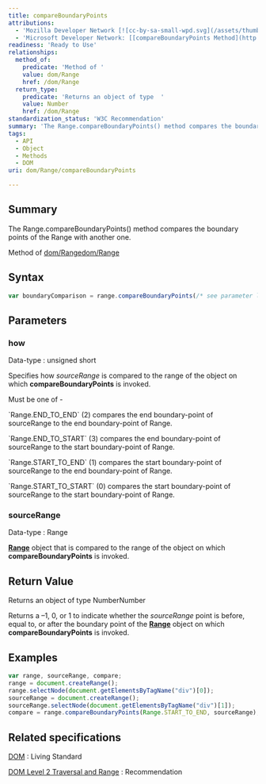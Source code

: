 ```yaml
---
title: compareBoundaryPoints
attributions:
  - 'Mozilla Developer Network [![cc-by-sa-small-wpd.svg](/assets/thumb/8/8c/cc-by-sa-small-wpd.svg/120px-cc-by-sa-small-wpd.svg.png)](http://creativecommons.org/licenses/by-sa/3.0/us/): [[Range.compareBoundaryPoints](https://developer.mozilla.org/en-US/docs/Web/API/Range.compareBoundaryPoints) Article]'
  - 'Microsoft Developer Network: [[compareBoundaryPoints Method](http://msdn.microsoft.com/en-us/library/ie/ff975440(v=vs.85).aspx) Article]'
readiness: 'Ready to Use'
relationships:
  method_of:
    predicate: 'Method of '
    value: dom/Range
    href: /dom/Range
  return_type:
    predicate: 'Returns an object of type  '
    value: Number
    href: /dom/Range
standardization_status: 'W3C Recommendation'
summary: 'The Range.compareBoundaryPoints() method compares the boundary points of the Range with another one.'
tags:
  - API
  - Object
  - Methods
  - DOM
uri: dom/Range/compareBoundaryPoints

---
```

## <span>Summary</span>

The Range.compareBoundaryPoints() method compares the boundary points of the Range with another one.

Method of [dom/Range](/dom/Range)[dom/Range](/dom/Range)

## <span>Syntax</span>

``` js
var boundaryComparison = range.compareBoundaryPoints(/* see parameter list */);
```

## <span>Parameters</span>

### <span>how</span>

 Data-type
:   unsigned short

 Specifies how *sourceRange* is compared to the range of the object on which **compareBoundaryPoints** is invoked.

Must be one of -

\`Range.END\_TO\_END\` (2) compares the end boundary-point of sourceRange to the end boundary-point of Range.

\`Range.END\_TO\_START\` (3) compares the end boundary-point of sourceRange to the start boundary-point of Range.

\`Range.START\_TO\_END\` (1) compares the start boundary-point of sourceRange to the end boundary-point of Range.

\`Range.START\_TO\_START\` (0) compares the start boundary-point of sourceRange to the start boundary-point of Range.

### <span>sourceRange</span>

 Data-type
:   Range

[**Range**](/dom/Range) object that is compared to the range of the object on which **compareBoundaryPoints** is invoked.

## <span>Return Value</span>

Returns an object of type NumberNumber

Returns a –1, 0, or 1 to indicate whether the *sourceRange* point is before, equal to, or after the boundary point of the [**Range**](/dom/Range) object on which **compareBoundaryPoints** is invoked.

## <span>Examples</span>

``` js
var range, sourceRange, compare;
range = document.createRange();
range.selectNode(document.getElementsByTagName("div")[0]);
sourceRange = document.createRange();
sourceRange.selectNode(document.getElementsByTagName("div")[1]);
compare = range.compareBoundaryPoints(Range.START_TO_END, sourceRange);
```

## <span>Related specifications</span>

[DOM](http://dom.spec.whatwg.org/#dom-range-compareboundarypoints)
:   Living Standard

[DOM Level 2 Traversal and Range](http://www.w3.org/TR/DOM-Level-2-Traversal-Range/ranges.html#Level-2-Range-Comparing)
:   Recommendation
